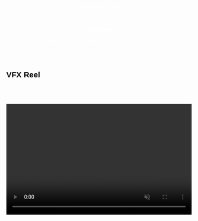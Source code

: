 <!DOCTYPE html>
<html lang="en">
<head>
  <meta charset="UTF-8">
  <meta name="viewport" content="width=device-width, initial-scale=1.0">
  <title>Portfolio</title>
  <style>
    body {
      background-image: url('images/cowboy2.jpg');
      background-repeat: no-repeat;
      background-attachment: fixed;
      background-size: cover;
      font-family: Arial, sans-serif;
      text-align: center;
      /* transition properties here don't set colors */
      color: #000000;
    }

    /* Category Section */
    .categories {
      display: flex;
      justify-content: center;
      gap: 50px;
      font-size: 24px;
      margin-top: 50px;
      font-weight: bold;
      position: relative;
    }

    /* Category Base Style */
    .category {
      position: relative;
      cursor: pointer;
      padding-bottom: 5px;
      display: inline-block;
      padding: 10px 20px;
      transition: background-color 0.3s, color 0.3s;
      color: white;  /* default category text color */
    }

    /* Hover Animation for all Categories */
    .category:hover {
      font-size: 28px;
      transform: scale(1.1);
      color: gold;
      transition: all 0.3s ease;
    }

    .category::after {
      content: "";
      display: block;
      width: 100%;
      height: 2px;
      background-color: white;
      margin-top: 5px;
      transition: all 0.3s ease;
    }

    .category:hover::after {
      width: 100%;
      height: 4px;
      background-color: rgba(75, 114, 180, 1);
      position: absolute;
      bottom: 0;
      left: 0;
    }

    /* Dropdown Menu */
    .dropdown {
      position: absolute;
      left: 100%;
      top: 0;
      display: none;
      background-color: #4b72b4;
      padding: 10px;
      border-radius: 5px;
      width: 200px;
      text-align: left;
      margin-top: 10px;
    }

    .category:hover .dropdown {
      display: block;
    }

    .dropdown p {
      font-size: 20px;
      margin: 10px 0;
      transition: all 0.3s ease;
      color: white; /* default popup text color */
    }

    .dropdown p:hover {
      font-size: 24px;
      color: gold;
      transform: scale(1.1);
    }

    /* Project Sections */
    .project {
      display: none;
      margin-top: 50px;
      text-align: left;
      padding-left: 50px;
      padding-right: 50px;
    }

    .active {
      display: block;
    }

    /* Style for VFX Reel and other video sections */
    .project iframe, .project video {
      width: 500px;
      height: 300px;
      margin-top: 50px;
    }

    /* Style for the videos and text */
    .videos {
      display: flex;
      flex-wrap: wrap;
      justify-content: center;
    }

    .videos h4 {
      width: 100%;
      text-align: left;
      font-size: 30px;
      margin-left: 20px;
    }

    .videos h5 {
      width: 100%;
      text-align: left;
      font-size: 22px;
      margin-left: 20px;
    }

    .video-container {
      margin: 20px;
      display: flex;
      flex-direction: column;
      align-items: center;
    }

    .video-title-centered {
      margin-top: 10px;
      font-size: 15px;
      text-align: center;
    }
  </style>
</head>
<body>
  <!-- Category Navigation -->
  <div class="categories">
    <div class="category" id="vfx-reel">
      <span>VFX Reel</span>
    </div>
    <div class="category">
      <span>Shipped Projects</span>
      <!-- Pop-up window with project names -->
      <div class="popup">
        <p id="cosmic-paradox-link">Cosmic Paradox: Noire</p>
        <p id="magnitude-link">Magnitude</p>
        <p id="puzzle-piecer-link">Puzzle Piecer</p>
      </div>
    </div>
  </div>

  <!-- Project Sections -->
  <!-- VFX Reel Section (Default) -->
  <div id="vfx-reel-project" class="project active">
    <h2>VFX Reel</h2>
    <video width="500" height="300" controls muted>
      <source src="videos/FxReel.mp4" type="video/mp4">
      Your browser does not support the video tag.
    </video>
  </div>

  <!-- Cosmic Paradox Section -->
  <div id="cosmic-paradox" class="project">
    <h1>Cosmic Paradox: Noire</h1>
    <ul>
      <li><strong>VFX:</strong> Created UI effects and the majority of in-game visual effects</li>
      <li><strong>Background Design:</strong> Designed and developed backgrounds</li>
      <li><strong>Optimization:</strong> Collaborated with programmers to optimize performance and resolve graphic issues for PC and PlayStation ports</li>
      <li><strong>Visual Identity:</strong> Developed the game’s overall visual identity, ensuring consistency across all visual elements</li>
      <br><br><br>
    </ul>
    <h2>Level Backgrounds</h2>
    <div class="video-container">
      <video controls muted>
        <source src="videos/Noire/LevelDesign_01.mp4" type="video/mp4">
      </video>
      <h5 class="video-title-centered">First Level Design</h5>
    </div>
    <div class="video-container">
      <video controls muted>
        <source src="videos/Noire/LevelDesign_02.mp4" type="video/mp4">
      </video>
      <h5 class="video-title-centered">Second Level Design</h5>
    </div>
    <div class="video-container">
      <video controls muted>
        <source src="videos/Noire/LevelDesign_03.mp4" type="video/mp4">
      </video>
      <h5 class="video-title-centered">Third Level Design</h5>
    </div>
    <h2>VFX</h2>
    <div class="video-container">
      <video controls muted>
        <source src="videos/Noire/Rampage.mp4" type="video/mp4">
      </video>
      <h5 class="video-title-centered">Rampage VFX</h5>
    </div>
    <div class="video-container">
      <video controls muted>
        <source src="videos/Noire/ShieldVFX.mp4" type="video/mp4">
      </video>
      <h5 class="video-title-centered">Shield VFX</h5>
    </div>
    <div class="video-container">
      <video controls muted>
        <source src="videos/Noire/UIVFX_01.mp4" type="video/mp4">
      </video>
      <h5 class="video-title-centered">UI fx</h5>
    </div>
    <div class="video-container">
      <video controls muted>
        <source src="videos/Noire/UIVFX_02.mp4" type="video/mp4">
      </video>
      <h5 class="video-title-centered">UI fx(02)</h5>
    </div>
    <h2>Splash Screen</h2>
    <div class="video-container">
      <video controls muted>
        <source src="videos/Noire/SplashScreen_vfx.mp4" type="video/mp4">
      </video>
    </div>
    <h2>Text Transition</h2>
    <div class="video-container">
      <video controls muted>
        <source src="videos/Noire/Text_vfx.mp4" type="video/mp4">
      </video>
    </div>
  </div>

  <!-- Magnitude Section -->
  <div id="magnitude" class="project">
    <h2>Magnitude</h2>
    <div class="video-container">
      <video controls muted>
        <source src="videos/Magnitude/Shield.mp4" type="video/mp4">
      </video>
      <h5 class="video-title-centered">Shield</h5>
    </div>
    <div class="video-container">
      <video controls muted>
        <source src="videos/Magnitude/Background.mp4" type="video/mp4">
      </video>
      <h5 class="video-title-centered">Background</h5>
    </div>
  </div>

  <!-- Puzzle Piecer Section -->
  <div id="puzzle-piecer" class="project">
    <h2>Puzzle Piecer</h2>
    <video width="500" height="300" controls muted>
      <source src="videos/PuzzlePiecer/PuzzlePiecer.mp4" type="video/mp4">
      Your browser does not support the video tag.
    </video>
    <h2>2D Art</h2>
    <div class="video-container">
      <img src="videos/PuzzlePiecer/Ship.png" alt="Ship" width="500">
      <h5 class="video-title-centered">Ship</h5>
    </div>
    <div class="video-container">
      <img src="videos/PuzzlePiecer/Treasure.png" alt="Treasure" width="500">
      <h5 class="video-title-centered">Treasure</h5>
    </div>
    <div class="video-container">
      <img src="videos/PuzzlePiecer/WreckedShip.png" alt="Wrecked Ship" width="500">
      <h5 class="video-title-centered">Wrecked Ship</h5>
    </div>
    <div class="video-container">
      <img src="videos/PuzzlePiecer/Guys.png" alt="Guys" width="500">
      <h5 class="video-title-centered">Guys</h5>
    </div>
    <div class="video-container">
      <img src="videos/PuzzlePiecer/02_this.png" alt="02_this" width="500">
      <h5 class="video-title-centered">02_this</h5>
    </div>
  </div>

  <script>
    // When clicking on VFX Reel: Show only VFX Reel section.
    document.getElementById('vfx-reel').addEventListener('click', function() {
      document.getElementById('vfx-reel-project').classList.add('active');
      document.getElementById('cosmic-paradox').classList.remove('active');
      document.getElementById('magnitude').classList.remove('active');
      document.getElementById('puzzle-piecer').classList.remove('active');
    });

    // When clicking on Cosmic Paradox: Show only Cosmic Paradox section.
    document.getElementById('cosmic-paradox-link').addEventListener('click', function() {
      document.getElementById('vfx-reel-project').classList.remove('active');
      document.getElementById('cosmic-paradox').classList.add('active');
      document.getElementById('magnitude').classList.remove('active');
      document.getElementById('puzzle-piecer').classList.remove('active');
    });

    // When clicking on Magnitude: Show only Magnitude section.
    document.getElementById('magnitude-link').addEventListener('click', function() {
      document.getElementById('vfx-reel-project').classList.remove('active');
      document.getElementById('cosmic-paradox').classList.remove('active');
      document.getElementById('magnitude').classList.add('active');
      document.getElementById('puzzle-piecer').classList.remove('active');
    });

    // When clicking on Puzzle Piecer: Show only Puzzle Piecer section.
    document.getElementById('puzzle-piecer-link').addEventListener('click', function() {
      document.getElementById('vfx-reel-project').classList.remove('active');
      document.getElementById('cosmic-paradox').classList.remove('active');
      document.getElementById('magnitude').classList.remove('active');
      document.getElementById('puzzle-piecer').classList.add('active');
    });
  </script>
</body>
</html>
